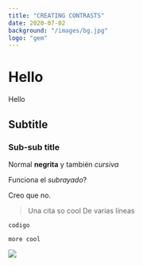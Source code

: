 ```yaml
---
title: "CREATING CONTRASTS"
date: 2020-07-02
background: "/images/bg.jpg"
logo: "gem"
---
```



# Hello


Hello

## Subtitle


### Sub-sub title

Normal **negrita** y también *cursiva*

Funciona el _subrayado_?

Creo que no.

> Una cita so cool
> De varias líneas

```
codigo

more cool
```


![](https://static.vecteezy.com/system/resources/previews/000/134/435/original/free-wushu-vector.jpg)
